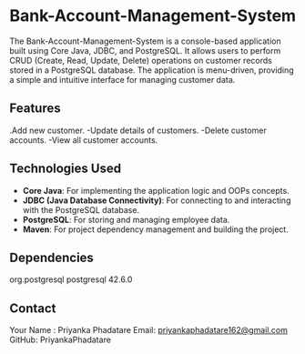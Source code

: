 # Bank-Account-Management-System

The Bank-Account-Management-System is a console-based application built using Core Java, JDBC, and PostgreSQL. It allows users to perform CRUD (Create, Read, Update, Delete) operations on customer records stored in a PostgreSQL database. The application is menu-driven, providing a simple and intuitive interface for managing customer data.

## Features
.Add new customer.
-Update details of customers.
-Delete customer accounts.
-View all customer accounts.

## Technologies Used
- **Core Java**: For implementing the application logic and OOPs concepts.
- **JDBC (Java Database Connectivity)**: For connecting to and interacting with the PostgreSQL database.
- **PostgreSQL**: For storing and managing employee data.
- **Maven**: For project dependency management and building the project.

## Dependencies
<dependency>
    <groupId>org.postgresql</groupId>
    <artifactId>postgresql</artifactId>
    <version>42.6.0</version>
</dependency>

## Contact
Your Name : Priyanka Phadatare
Email: priyankaphadatare162@gmail.com
GitHub: PriyankaPhadatare
